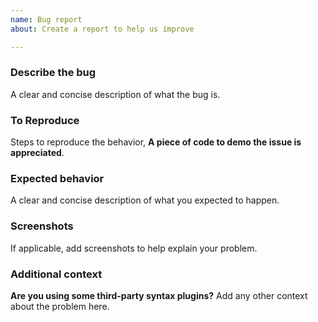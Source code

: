 ```yaml
---
name: Bug report
about: Create a report to help us improve

---
```


### **Describe the bug**
A clear and concise description of what the bug is.

### **To Reproduce**
Steps to reproduce the behavior, **A piece of code to demo the issue is appreciated**.

### **Expected behavior**
A clear and concise description of what you expected to happen.

### **Screenshots**
If applicable, add screenshots to help explain your problem.

### **Additional context**
**Are you using some third-party syntax plugins?** Add any other context about the problem here.
